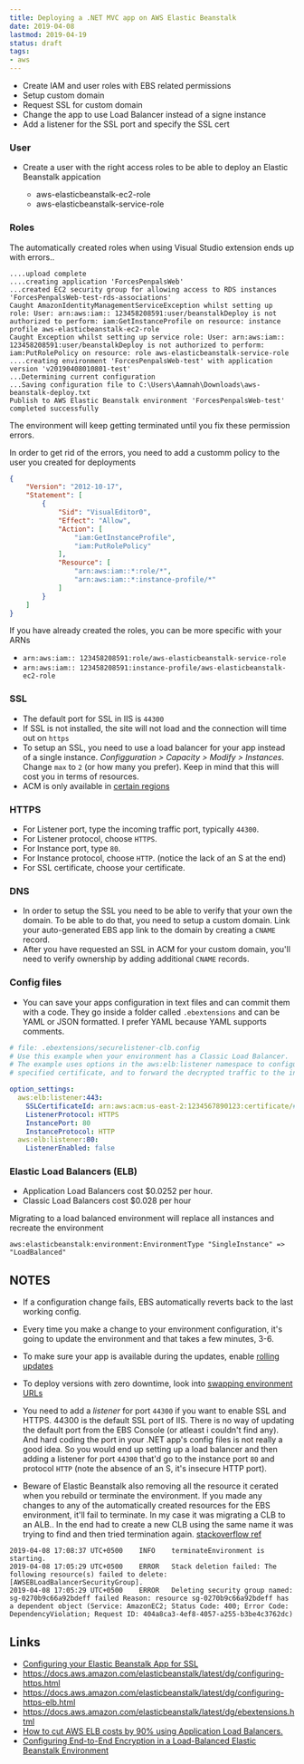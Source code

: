 ```yaml
---
title: Deploying a .NET MVC app on AWS Elastic Beanstalk
date: 2019-04-08
lastmod: 2019-04-19
status: draft
tags:
- aws
---
```


- Create IAM and user roles with EBS related permissions
- Setup custom domain
- Request SSL for custom domain
- Change the app to use Load Balancer instead of a signe instance
- Add a listener for the SSL port and specify the SSL cert

### User
- Create a user with the right access roles to be able to deploy an Elastic Beanstalk appication

	- aws-elasticbeanstalk-ec2-role
	- aws-elasticbeanstalk-service-role



### Roles

The automatically created roles when using Visual Studio extension ends up with errors.. 

```
....upload complete
....creating application 'ForcesPenpalsWeb'
...created EC2 security group for allowing access to RDS instances 'ForcesPenpalsWeb-test-rds-associations'
Caught AmazonIdentityManagementServiceException whilst setting up role: User: arn:aws:iam:: 123458208591:user/beanstalkDeploy is not authorized to perform: iam:GetInstanceProfile on resource: instance profile aws-elasticbeanstalk-ec2-role
Caught Exception whilst setting up service role: User: arn:aws:iam:: 123458208591:user/beanstalkDeploy is not authorized to perform: iam:PutRolePolicy on resource: role aws-elasticbeanstalk-service-role
....creating environment 'ForcesPenpalsWeb-test' with application version 'v20190408010801-test'
...Determining current configuration
...Saving configuration file to C:\Users\Aamnah\Downloads\aws-beanstalk-deploy.txt
Publish to AWS Elastic Beanstalk environment 'ForcesPenpalsWeb-test' completed successfully
```

The environment will keep getting terminated until you fix these permission errors.

In order to get rid of the errors, you need to add a customm policy to the user you created for deployments

```json
{
    "Version": "2012-10-17",
    "Statement": [
        {
            "Sid": "VisualEditor0",
            "Effect": "Allow",
            "Action": [
                "iam:GetInstanceProfile",
                "iam:PutRolePolicy"
            ],
            "Resource": [
                "arn:aws:iam::*:role/*",
                "arn:aws:iam::*:instance-profile/*"
            ]
        }
    ]
}
```

If you have already created the roles, you can be more specific with your ARNs

- `arn:aws:iam:: 123458208591:role/aws-elasticbeanstalk-service-role`
- `arn:aws:iam:: 123458208591:instance-profile/aws-elasticbeanstalk-ec2-role`

### SSL

- The default port for SSL in IIS is `44300`
- If SSL is not installed, the site will not load and the connection will time out on `https`
- To setup an SSL, you need to use a load balancer for your app instead of a single instance. _Configguration > Capacity > Modify > Instances_. Change `max` to `2` (or how many you prefer). Keep in mind that this will cost you in terms of resources.
- ACM is only available in [certain regions][acm-regions]

### HTTPS

- For Listener port, type the incoming traffic port, typically `44300`.
- For Listener protocol, choose `HTTPS`.
- For Instance port, type `80`.
- For Instance protocol, choose `HTTP`. (notice the lack of an S at the end)
- For SSL certificate, choose your certificate.


### DNS

- In order to setup the SSL you need to be able to verify that your own the domain. To be able to do that, you need to setup a custom domain. Link your auto-generated EBS app link to the domain by creating a `CNAME` record.
- After you have requested an SSL in ACM for your custom domain, you'll need to verify ownership by adding additional `CNAME` records.


### Config files

- You can save your apps configuration in text files and can commit them with a code. They go inside a folder called
`.ebextensions` and can be YAML or JSON formatted. I prefer YAML because YAML supports comments.


```yaml
# file: .ebextensions/securelistener-clb.config
# Use this example when your environment has a Classic Load Balancer. 
# The example uses options in the aws:elb:listener namespace to configure an HTTPS listener on port 443 with the
# specified certificate, and to forward the decrypted traffic to the instances in your environment on port 80.

option_settings:
  aws:elb:listener:443:
    SSLCertificateId: arn:aws:acm:us-east-2:1234567890123:certificate/####################################
    ListenerProtocol: HTTPS
    InstancePort: 80
    InstanceProtocol: HTTP
  aws:elb:listener:80:
    ListenerEnabled: false
```

### Elastic Load Balancers (ELB)

- Application Load Balancers cost $0.0252 per hour.
- Classic Load Balancers cost $0.028 per hour


Migrating to a load balanced environment will replace all instances and recreate the environment

```
aws:elasticbeanstalk:environment:EnvironmentType "SingleInstance" => "LoadBalanced"
```

NOTES
---

- If a configuration change fails, EBS automatically reverts back to the last working config.
- Every time you make a change to your environment configuration, it's going to update the environment and that takes a few minutes, 3-6.
- To make sure your app is available during the updates, enable [rolling updates][ebs-rolling-updates]
- To deploy versions with zero downtime, look into [swapping environment URLs][ebs-cname-swap]
- You need to add a _listener_ for port `44300` if you want to enable SSL and HTTPS. 44300 is the default SSL port of IIS. There is no way of updating the default port from the EBS Console (or atleast i couldn't find any). And hard coding the port in your .NET app's config files is not really a good idea. So you would end up setting up a load balancer and then adding a listener for port `44300` that'd go to the instance port `80` and protocol `HTTP` (note the absence of an S, it's insecure HTTP port).


- Beware of Elastic Beanstalk also removing all the resource it cerated when you rebuild or terminate the environment. If you made any changes to any of the automatically created resources for the EBS environment, it'll fail to terminate. In my case it was migrating a CLB to an ALB.. In the end had to create a new CLB using the same name it was trying to find and then tried termination again. [stackoverflow ref](https://stackoverflow.com/a/50819873/890814)

```
2019-04-08 17:08:37 UTC+0500	INFO	terminateEnvironment is starting.
2019-04-08 17:05:29 UTC+0500	ERROR	Stack deletion failed: The following resource(s) failed to delete: [AWSEBLoadBalancerSecurityGroup].
2019-04-08 17:05:29 UTC+0500	ERROR	Deleting security group named: sg-0270b9c66a92bdeff failed Reason: resource sg-0270b9c66a92bdeff has a dependent object (Service: AmazonEC2; Status Code: 400; Error Code: DependencyViolation; Request ID: 404a8ca3-4ef8-4057-a255-b3be4c3762dc)
```

Links
---

- [Configuring your Elastic Beanstalk App for SSL](https://medium.com/@jameshamann/configuring-your-elastic-beanstalk-app-for-ssl-9065ca091f49)
- https://docs.aws.amazon.com/elasticbeanstalk/latest/dg/configuring-https.html
- https://docs.aws.amazon.com/elasticbeanstalk/latest/dg/configuring-https-elb.html
- https://docs.aws.amazon.com/elasticbeanstalk/latest/dg/ebextensions.html
- [How to cut AWS ELB costs by 90% using Application Load Balancers.](https://medium.com/cognitoiq/how-cognitoiq-are-using-application-load-balancers-to-cut-elastic-load-balancing-cost-by-90-78d4e980624b)
- [Configuring End-to-End Encryption in a Load-Balanced Elastic Beanstalk Environment](https://docs.aws.amazon.com/elasticbeanstalk/latest/dg/configuring-https-endtoend.html)




[acm-regions]: https://docs.aws.amazon.com/general/latest/gr/rande.html#acm_region
[ebs-rolling-updates]: https://docs.aws.amazon.com/elasticbeanstalk/latest/dg/using-features.rollingupdates.html
[ebs-cname-swap]: https://docs.aws.amazon.com/elasticbeanstalk/latest/dg/using-features.CNAMESwap.html